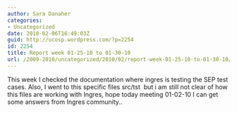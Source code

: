 ```yaml
---
author: Sara Danaher
categories:
- Uncategorized
date: 2010-02-06T16:49:03Z
guid: http://ucosp.wordpress.com/?p=2254
id: 2254
title: Report week 01-25-10 to 01-30-10
url: /2009-2010/uncategorized/2010/02/report-week-01-25-10-to-01-30-10/
---
```


<div>
  <p>
    This week I checked the documentation where ingres is testing the SEP test cases. Also, I went to this specific files src/tst  but i am still not clear of how this files are working with Ingres, hope today meeting 01-02-10 I can get some answers from Ingres community..
  </p>
</div>